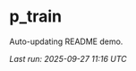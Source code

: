 # p_train

Auto-updating README demo.

<!--START_SECTION:status-->
_Last run: 2025-09-27 11:16 UTC_
<!--END_SECTION:status-->























































































































































































































































































































































































































































































































































































































































































































































































































